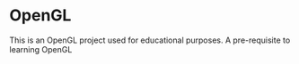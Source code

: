 # OpenGL
This is an OpenGL project used for educational purposes. A pre-requisite to learning OpenGL
